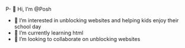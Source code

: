 P- 👋 Hi, I’m @Posh
- 👀 I’m interested in unblocking websites and helping kids enjoy their school day
- 🌱 I’m currently learning html
- 💞️ I’m looking to collaborate on unblocking websites

<!---
PoshIsEpic/PoshIsEpic is a ✨ special ✨ repository because its `README.md` (this file) appears on your GitHub profile.
You can click the Preview link to take a look at your changes.
--->
